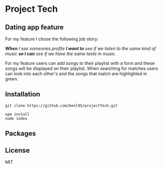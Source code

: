 # Project Tech 

## Dating app feature

For my feature I chose the following job story:

_**When** I see someones profile **I want to** see if we listen to the same kind of music **so I can** see if we have the same taste in music._

For my feature users can add songs to their playlist with a form and these songs will be displayed on their playlist. 
When searching for matches users can look into each other's and the songs that match are highlighted in green. 

## Installation

````
git clone https://github.com/benl95/projectTech.git
````

```
npm install
node index
```

## Packages



## License

MIT
